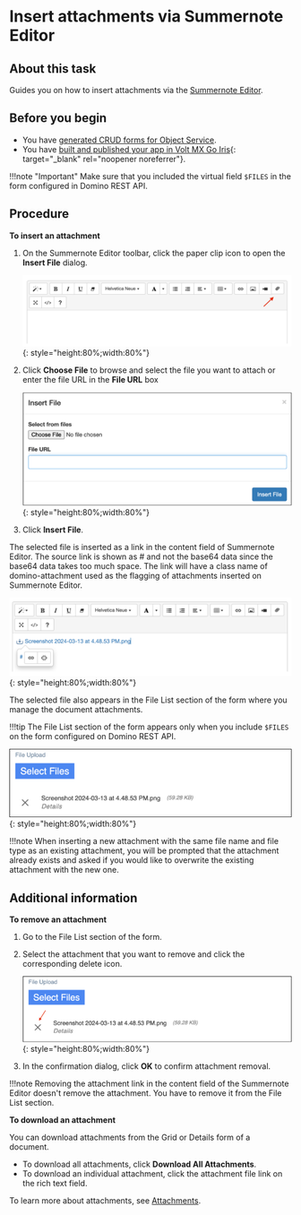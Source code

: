 # Insert attachments via Summernote Editor

## About this task

Guides you on how to insert attachments via the [Summernote Editor](../references/summernotewidget.md). 

## Before you begin

- You have [generated CRUD forms for Object Service](codegen.md).
- You have [built and published your app in Volt MX Go Iris](https://opensource.hcltechsw.com/volt-mx-docs/95/docs/documentation/Iris/iris_user_guide/Content/Cloud_Build_in_VoltMX_Iris.html#post-successful-build){: target="_blank" rel="noopener noreferrer"}.

!!!note "Important"
    Make sure that you included the virtual field `$FILES` in the form configured in Domino REST API. 

## Procedure

**To insert an attachment**

1. On the Summernote Editor toolbar, click the paper clip icon to open the **Insert File** dialog.

    ![Summernote Editor toolbar](../assets/images/summernotetoolbar.png){: style="height:80%;width:80%"}

2. Click **Choose File** to browse and select the file you want to attach or enter the file URL in the **File URL** box

    ![Insert File dialog](../assets/images/summernoteinsertfile.png){: style="height:80%;width:80%"}

3. Click **Insert File**.

The selected file is inserted as a link in the content field of Summernote Editor. The source link is shown as # and not the base64 data since the base64 data takes too much space. The link will have a class name of domino-attachment used as the flagging of attachments inserted on Summernote Editor. 

![Summernote Editor content field](../assets/images/summernoteinsertfile1.png){: style="height:80%;width:80%"}

The selected file also appears in the File List section of the form where you manage the document attachments.

!!!tip
    The File List section of the form appears only when you include `$FILES` on the form configured on Domino REST API.

![File List section](../assets/images/filelistsection.png){: style="height:80%;width:80%"}

!!!note
    When inserting a new attachment with the same file name and file type as an existing attachment, you will be prompted that the attachment already exists and asked if you would like to overwrite the existing attachment with the new one.

## Additional information

**To remove an attachment**

1. Go to the File List section of the form.
2. Select the attachment that you want to remove and click the corresponding delete icon.

    ![File List section](../assets/images/filelistsection1.png){: style="height:80%;width:80%"}

3. In the confirmation dialog, click **OK** to confirm attachment removal.

!!!note
    Removing the attachment link in the content field of the Summernote Editor doesn't remove the attachment. You have to remove it from the File List section. 

**To download an attachment**

You can download attachments from the Grid or Details form of a document. 

-	To download all attachments, click **Download All Attachments**.
-	To download an individual attachment, click the attachment file link on the rich text field.

To learn more about attachments, see [Attachments](../topicguides/method.md#attachments). 